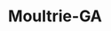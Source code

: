 ---
title: Moultrie-GA
slug: moultrie-ga
f_state:
- cms/state/georgia.md
f_locations:
- cms/payday-loan/advance-america-1576.md
- cms/payday-loan/advance-america-1591.md
- cms/payday-loan/cash-2-you-6308.md
- cms/payday-loan/check-into-cash-11727.md
- cms/payday-loan/check-into-cash-of-georgia-13342.md
- cms/payday-loan/first-america-cash-advance-18199.md
- cms/payday-loan/money-mart-21434.md
updated-on: '2024-05-30T13:41:28.615Z'
created-on: '2024-05-30T13:41:28.615Z'
published-on: '2024-05-30T13:54:32.469Z'
f_city: Moultrie
layout: '[city].html'
tags: city
---